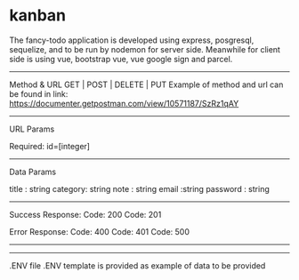 # kanban
The fancy-todo application is developed using express, posgresql, sequelize, and to be run by nodemon for server side.
Meanwhile for client side is using vue, bootstrap vue, vue google sign and parcel.


------------
Method & URL 
GET | POST | DELETE | PUT
Example of method and url can be found in link: 
https://documenter.getpostman.com/view/10571187/SzRz1qAY


-----------
URL Params

Required:
id=[integer]

-----------
Data Params

title : string
category: string
note : string
email :string
password : string

-----------
Success Response:
Code: 200 
Code: 201 

Error Response:
Code: 400
Code: 401
Code: 500

----------
----------
.ENV 
file .ENV template is provided as example of data to be provided